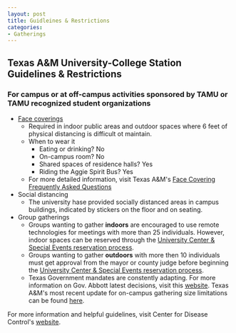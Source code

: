 ```yaml
---
layout: post
title: Guidleines & Restrictions
categories:
- Gatherings
---
```

## Texas A&M University-College Station Guidelines & Restrictions
### For campus or at off-campus activities sponsored by TAMU or TAMU recognized student organizations
  * [Face coverings](https://www.tamu.edu/coronavirus/messages/face-coverings-on-campus.html)
    * Required in indoor public areas and outdoor spaces where 6 feet of physical distancing is difficult ot maintain.
    * When to wear it
      * Eating or drinking? No
      * On-campus room? No
      * Shared spaces of residence halls? Yes
      * Riding the Aggie Spirit Bus? Yes
    * For more detailed information, visit Texas A&M's [Face Covering Frequently Asked Questions](https://provost.tamu.edu/Menu/News/TAMU-Face-Covering-FAQs?_ga=2.164356351.1381087170.1605901065-312577730.1564419345#wds2afakzw30)
  * Social distancing
    * The university hase provided socially distanced areas in campus buildings, indicated by stickers on the floor and on seating.
  * Group gatherings
    * Groups wanting to gather **indoors** are encouraged to use remote technologies for meetings with more than 25 individuals. However, indoor spaces can be reserved through the [University Center & Special Events reservation process](https://ucenter.tamu.edu/reserve/?_ga=2.169599969.1381087170.1605901065-312577730.1564419345). 
    * Groups wanting to gather **outdoors** with more then 10 individuals must get approval from the mayor or county judge before beginning the [University Center & Special Events reservation process](https://ucenter.tamu.edu/reserve/?_ga=2.169599969.1381087170.1605901065-312577730.1564419345). 
    * Texas Government mandates are constently adapting. For more information on Gov. Abbott latest decisions, visit this [website](https://gov.texas.gov/news/category/coronavirus).
Texas A&M's most recent update for on-campus gathering size limitations can be found [here](https://www.tamu.edu/coronavirus/messages/updated-on-campus-gathering-size-limitations.html).
    
For more information and helpful guidelines, visit Center for Disease Control's [website](https://www.cdc.gov/coronavirus/2019-ncov/prevent-getting-sick/index.html). 
